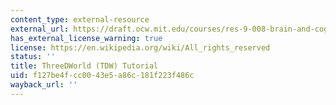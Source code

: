 ```yaml
---
content_type: external-resource
external_url: https://draft.ocw.mit.edu/courses/res-9-008-brain-and-cognitive-sciences-computational-tutorials/pages/threedworld-tdw-tutorial/
has_external_license_warning: true
license: https://en.wikipedia.org/wiki/All_rights_reserved
status: ''
title: ThreeDWorld (TDW) Tutorial
uid: f127be4f-cc00-43e5-a86c-181f223f486c
wayback_url: ''
---
```

